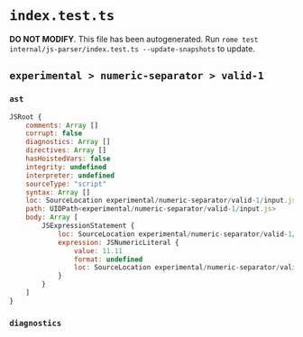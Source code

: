 # `index.test.ts`

**DO NOT MODIFY**. This file has been autogenerated. Run `rome test internal/js-parser/index.test.ts --update-snapshots` to update.

## `experimental > numeric-separator > valid-1`

### `ast`

```javascript
JSRoot {
	comments: Array []
	corrupt: false
	diagnostics: Array []
	directives: Array []
	hasHoistedVars: false
	integrity: undefined
	interpreter: undefined
	sourceType: "script"
	syntax: Array []
	loc: SourceLocation experimental/numeric-separator/valid-1/input.js 1:0-1:7
	path: UIDPath<experimental/numeric-separator/valid-1/input.js>
	body: Array [
		JSExpressionStatement {
			loc: SourceLocation experimental/numeric-separator/valid-1/input.js 1:0-1:7
			expression: JSNumericLiteral {
				value: 11.11
				format: undefined
				loc: SourceLocation experimental/numeric-separator/valid-1/input.js 1:0-1:7
			}
		}
	]
}
```

### `diagnostics`

```

```
